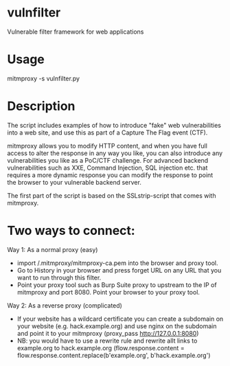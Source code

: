 # vulnfilter
Vulnerable filter framework for web applications

# Usage
mitmproxy -s vulnfilter.py

# Description

The script includes examples of how to introduce "fake" web vulnerabilities into a web site, and use this as part of a Capture The Flag event (CTF). 

mitmproxy allows you to modify HTTP content, and when you have full access to alter the response in any way you like, you can also introduce any vulnerabilities you like as a PoC/CTF challenge.
For advanced backend vulnerabilities such as XXE, Command Injection, SQL injection etc. that requires a more dynamic response you can modify the response to point the browser to your vulnerable backend server. 

The first part of the script is based on the SSLstrip-script that comes with mitmproxy.



# Two ways to connect: 

Way 1: As a normal proxy (easy)
 - import /.mitmproxy/mitmproxy-ca.pem into the browser and proxy tool.
 - Go to History in your browser and press forget URL on any URL that you want to run through this filter.
 - Point your proxy tool such as Burp Suite proxy to upstream to the IP of mitmproxy and port 8080. Point your browser to your proxy tool. 

Way 2: As a reverse proxy (complicated)
 - If your website has a wildcard certificate you can create a subdomain on your website (e.g. hack.example.org) and use nginx on the subdomain and point it to your mitmproxy (proxy_pass http://127.0.0.1:8080)
 - NB: you would have to use a rewrite rule and rewrite allt links to example.org to hack.example.org (flow.response.content = flow.response.content.replace(b'example.org', b'hack.example.org')

